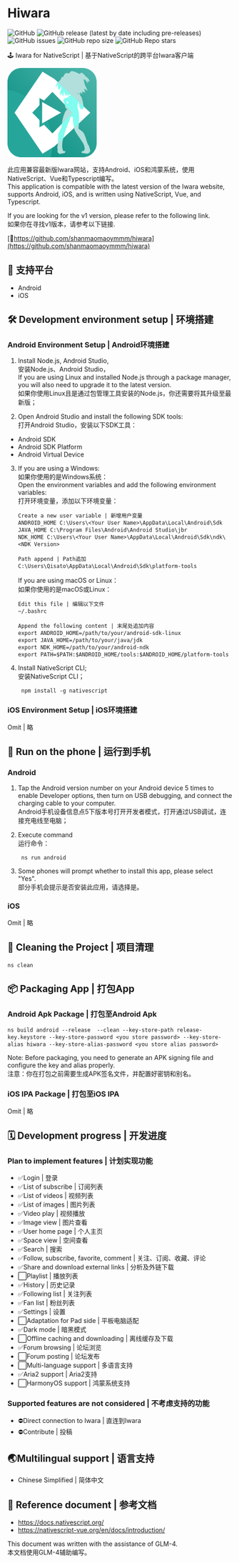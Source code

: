 # Hiwara

![GitHub](https://img.shields.io/github/license/shanmaomaoymmm/hiwara_v2)
![GitHub release (latest by date including pre-releases)](https://img.shields.io/github/v/release/shanmaomaoymmm/hiwara_v2?include_prereleases)
![GitHub issues](https://img.shields.io/github/issues/shanmaomaoymmm/hiwara_v2)
![GitHub repo size](https://img.shields.io/github/repo-size/shanmaomaoymmm/hiwara_v2)
![GitHub Repo stars](https://img.shields.io/github/stars/shanmaomaoymmm/hiwara_v2?style=social)

🕹️ Iwara for NativeScript | 基于NativeScript的跨平台Iwara客户端

<img src="./logo.svg" width="200"/>

此应用兼容最新版Iwara网站，支持Android、iOS和鸿蒙系统，使用NativeScript、Vue和Typescript编写。  
This application is compatible with the latest version of the Iwara website, supports Android, iOS, and is written using NativeScript, Vue, and Typescript.  

If you are looking for the v1 version, please refer to the following link.  
如果你在寻找v1版本，请参考以下链接.

[🗿https://github.com/shanmaomaoymmm/hiwara](https://github.com/shanmaomaoymmm/hiwara)

## 📱 支持平台

* Android
* iOS

## 🛠️ Development environment setup | 环境搭建

### Android Environment Setup | Android环境搭建

1. Install Node.js, Android Studio,  
   安装Node.js、Android Studio，  
   If you are using Linux and installed Node.js through a package manager, you will also need to upgrade it to the latest version.   
   如果你使用Linux且是通过包管理工具安装的Node.js，你还需要将其升级至最新版；

2. Open Android Studio and install the following SDK tools:    
   打开Android Studio，安装以下SDK工具：
  * Android SDK
  * Android SDK Platform
  * Android Virtual Device
  
3. If you are using a Windows:  
   如果你使用的是Windows系统：  
   Open the environment variables and add the following environment variables:  
   打开环境变量，添加以下环境变量：
   ```
   Create a new user variable | 新增用户变量
   ANDROID_HOME C:\Users\<Your User Name>\AppData\Local\Android\Sdk
   JAVA_HOME C:\Program Files\Android\Android Studio\jbr
   NDK_HOME C:\Users\<Your User Name>\AppData\Local\Android\Sdk\ndk\<NDK Version>
   
   Path append | Path追加
   C:\Users\Qisato\AppData\Local\Android\Sdk\platform-tools
   ```
   If you are using macOS or Linux：  
   如果你使用的是macOS或Linux： 
   ```
   Edit this file | 编辑以下文件
   ~/.bashrc

   Append the following content | 末尾处追加内容
   export ANDROID_HOME=/path/to/your/android-sdk-linux
   export JAVA_HOME=/path/to/your/java/jdk
   export NDK_HOME=/path/to/your/android-ndk
   export PATH=$PATH:$ANDROID_HOME/tools:$ANDROID_HOME/platform-tools
   ```

4. Install NativeScript CLI;  
   安装NativeScript CLI；
   ```
    npm install -g nativescript
   ```
   
### iOS Environment Setup | iOS环境搭建

Omit | 略

## 📲 Run on the phone | 运行到手机

### Android

1. Tap the Android version number on your Android device 5 times to enable Developer options, then turn on USB debugging, and connect the charging cable to your computer.  
   Android手机设备信息点5下版本号打开开发者模式，打开通过USB调试，连接充电线至电脑；

2. Execute command  
   运行命令：
   ```
    ns run android
   ```

3. Some phones will prompt whether to install this app, please select "Yes".  
   部分手机会提示是否安装此应用，请选择是。

### iOS

Omit | 略

## 🧹 Cleaning the Project | 项目清理

```
ns clean
```

## 📦 Packaging App | 打包App

### Android Apk Package | 打包至Android Apk

```
ns build android --release  --clean --key-store-path release-key.keystore --key-store-password <you store password> --key-store-alias hiwara --key-store-alias-password <you store alias password>
```


Note: Before packaging, you need to generate an APK signing file and configure the key and alias properly.  
注意：你在打包之前需要生成APK签名文件，并配置好密钥和别名。

### iOS IPA Package | 打包至iOS IPA

Omit | 略

## 🗓️ Development progress | 开发进度

### Plan to implement features | 计划实现功能


* ✅Login | 登录
* ✅List of subscribe | 订阅列表
* ✅List of videos | 视频列表
* ✅List of images | 图片列表
* ✅Video play | 视频播放
* ✅Image view | 图片查看
* ✅User home page | 个人主页
* ✅Space view | 空间查看
* ✅Search | 搜索
* ✅Follow, subscribe, favorite, comment | 关注、订阅、收藏、评论
* ✅Share and download external links | 分析及外链下载
* ⬜Playlist | 播放列表
* ✅History | 历史记录
* ✅Following list | 关注列表
* ✅Fan list | 粉丝列表
* ✅Settings | 设置
* ⬜Adaptation for Pad side | 平板电脑适配
* ✅Dark mode | 暗黑模式
* ⬜Offline caching and downloading | 离线缓存及下载
* ✅Forum browsing | 论坛浏览
* ⬜Forum posting | 论坛发布
* ⬜Multi-language support | 多语言支持
* ✅Aria2 support | Aria2支持
* ⬜HarmonyOS support | 鸿蒙系统支持


### Supported features are not considered | 不考虑支持的功能

* ⛔Direct connection to Iwara | 直连到Iwara
* ⛔Contribute | 投稿

## 🌏Multilingual support | 语言支持

* Chinese Simplified | 简体中文

## 📘 Reference document | 参考文档

* <https://docs.nativescript.org/>
* <https://nativescript-vue.org/en/docs/introduction/>

This document was written with the assistance of GLM-4.  
本文档使用GLM-4辅助编写。